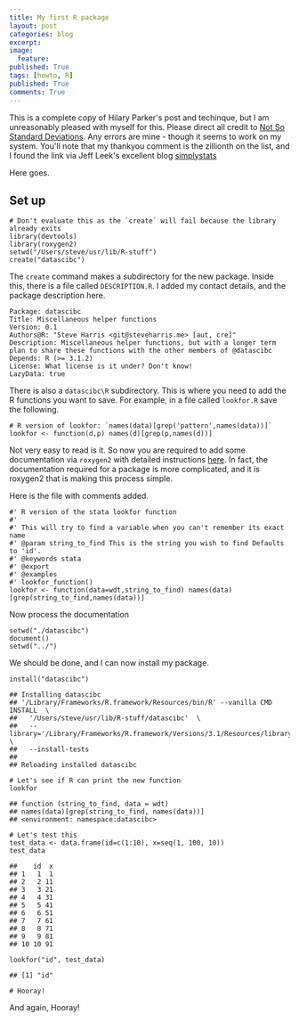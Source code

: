```yaml
---
title: My first R package
layout: post
categories: blog
excerpt:
image:
  feature:
published: True
tags: [howto, R]
published: True
comments: True
---
```



This is a complete copy of Hilary Parker's post and techinque, but I am unreasonably pleased with myself for this. Please direct all credit to [Not So Standard Deviations](http://hilaryparker.com/2014/04/29/writing-an-r-package-from-scratch/). Any errors are mine - though it seems to work on my system. You'll note that my thankyou comment is the zillionth on the list, and I found the link via Jeff Leek's excellent blog [simplystats](http://simplystatistics.org/2014/12/17/a-non-comprehensive-list-of-awesome-things-other-people-did-in-2014/)

Here goes.

## Set up


```{R}
# Don't evaluate this as the `create` will fail because the library already exits
library(devtools)
library(roxygen2)
setwd("/Users/steve/usr/lib/R-stuff")
create("datascibc")
```

The `create` command makes a subdirectory for the new package. Inside this, there is a file called `DESCRIPTION.R`. I added my contact details, and the package description here.


```{R}
Package: datascibc
Title: Miscellaneous helper functions
Version: 0.1
Authors@R: "Steve Harris <git@steveharris.me> [aut, cre]"
Description: Miscellaneous helper functions, but with a longer term plan to share these functions with the other members of @datascibc
Depends: R (>= 3.1.2)
License: What license is it under? Don't know!
LazyData: true
```


There is also a `datascibc\R` subdirectory. This is where you need to add the R functions you want to save. For example, in a file called `lookfor.R` save the following.


```{R}
# R version of lookfor: `names(data)[grep('pattern',names(data))]`
lookfor <- function(d,p) names(d)[grep(p,names(d))]
```

Not very easy to read is it. So now you are required to add some documentation via `roxygen2` with detailed instructions [here](https://github.com/klutometis/roxygen#roxygen2). In fact, the documentation required for a package is more complicated, and it is roxygen2 that is making this process simple.

Here is the file with comments added.


```{R}
#' R version of the stata lookfor function
#'
#' This will try to find a variable when you can't remember its exact name
#' @param string_to_find This is the string you wish to find Defaults to 'id'.
#' @keywords stata
#' @export
#' @examples
#' lookfor_function()
lookfor <- function(data=wdt,string_to_find) names(data)[grep(string_to_find,names(data))]
```

Now process the documentation


```{R}
setwd("./datascibc")
document()
setwd("../")
```

We should be done, and I can now install my package.




```{R}
install("datascibc")
```

```{R}
## Installing datascibc
## '/Library/Frameworks/R.framework/Resources/bin/R' --vanilla CMD INSTALL  \
##   '/Users/steve/usr/lib/R-stuff/datascibc'  \
##   --library='/Library/Frameworks/R.framework/Versions/3.1/Resources/library'  \
##   --install-tests
##
## Reloading installed datascibc
```

```{R}
# Let's see if R can print the new function
lookfor
```

```{R}
## function (string_to_find, data = wdt)
## names(data)[grep(string_to_find, names(data))]
## <environment: namespace:datascibc>
```

```{R}
# Let's test this
test_data <- data.frame(id=c(1:10), x=seq(1, 100, 10))
test_data
```

```{R}
##    id  x
## 1   1  1
## 2   2 11
## 3   3 21
## 4   4 31
## 5   5 41
## 6   6 51
## 7   7 61
## 8   8 71
## 9   9 81
## 10 10 91
```

```{R}
lookfor("id", test_data)
```

```{R}
## [1] "id"
```

```{R}
# Hooray!
```

And again, Hooray!
